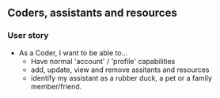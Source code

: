 ## Coders, assistants and resources

### User story
- As a Coder, I want to be able to...
  - Have normal 'account' / 'profile' capabilities
  - add, update, view and remove assitants and resources
  - identify my assistant as a rubber duck, a pet or a family member/friend.